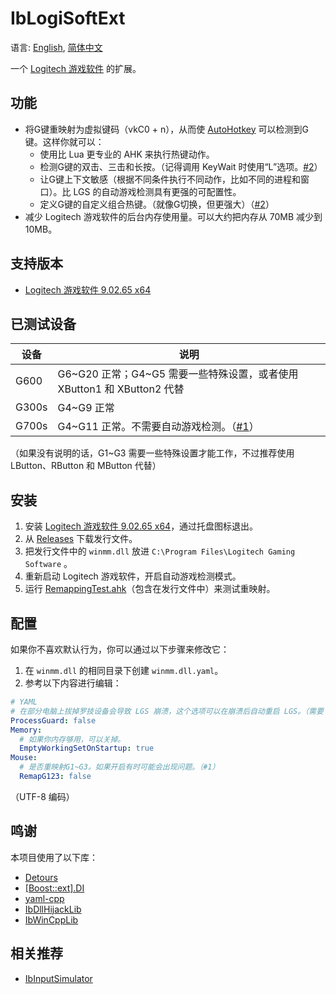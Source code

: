 # IbLogiSoftExt
语言: [English](README.md), [简体中文](README.zh-Hans.md)

一个 [Logitech 游戏软件](https://support.logi.com/hc/zh-cn/articles/360025298053) 的扩展。

## 功能
- 将G键重映射为虚拟键码（vkC0 + n），从而使 [AutoHotkey](https://www.autohotkey.com/) 可以检测到G键。这样你就可以：
  - 使用比 Lua 更专业的 AHK 来执行热键动作。
  - 检测G键的双击、三击和长按。（记得调用 KeyWait 时使用“L”选项。[#2](../../issues/2)）
  - 让G键上下文敏感（根据不同条件执行不同动作，比如不同的进程和窗口）。比 LGS 的自动游戏检测具有更强的可配置性。
  - 定义G键的自定义组合热键。（就像G切换，但更强大）（[#2](../../issues/2)）
- 减少 Logitech 游戏软件的后台内存使用量。可以大约把内存从 70MB 减少到 10MB。

## 支持版本
- [Logitech 游戏软件 9.02.65 x64](https://github.com/Chaoses-Ib/IbLogiSoftExt/releases/download/v0.1/LGS.v9.02.65_x64.exe)

## 已测试设备
设备   | 说明
------ | -----------
G600   | G6\~G20 正常；G4\~G5 需要一些特殊设置，或者使用 XButton1 和 XButton2 代替
G300s  | G4\~G9 正常
G700s  | G4\~G11 正常。不需要自动游戏检测。（[#1](../../issues/1)）

（如果没有说明的话，G1\~G3 需要一些特殊设置才能工作，不过推荐使用 LButton、RButton 和 MButton 代替）

## 安装
1. 安装 [Logitech 游戏软件 9.02.65 x64](https://github.com/Chaoses-Ib/IbLogiSoftExt/releases/download/v0.1/LGS.v9.02.65_x64.exe)，通过托盘图标退出。
2. 从 [Releases](../../releases) 下载发行文件。
3. 把发行文件中的 `winmm.dll` 放进 `C:\Program Files\Logitech Gaming Software` 。
4. 重新启动 Logitech 游戏软件，开启自动游戏检测模式。
5. 运行 [RemappingTest.ahk](RemappingTest.ahk)（包含在发行文件中）来测试重映射。

## 配置
如果你不喜欢默认行为，你可以通过以下步骤来修改它：
1. 在 `winmm.dll` 的相同目录下创建 `winmm.dll.yaml`。
2. 参考以下内容进行编辑：
```yaml
# YAML
# 在部分电脑上拔掉罗技设备会导致 LGS 崩溃，这个选项可以在崩溃后自动重启 LGS。（需要 IbParentProcessGuard.exe，同时推荐使用 DisableWER.reg 来避免 Windows 记录崩溃。）
ProcessGuard: false
Memory:
  # 如果你内存够用，可以关掉。
  EmptyWorkingSetOnStartup: true
Mouse:
  # 是否重映射G1~G3。如果开启有时可能会出现问题。（#1）
  RemapG123: false
```
（UTF-8 编码）

## 鸣谢
本项目使用了以下库：

- [Detours](https://github.com/microsoft/detours)
- [[Boost::ext].DI](https://github.com/boost-ext/di)
- [yaml-cpp](https://github.com/jbeder/yaml-cpp)
- [IbDllHijackLib](https://github.com/Chaoses-Ib/IbDllHijackLib)
- [IbWinCppLib](https://github.com/Chaoses-Ib/IbWinCppLib)

## 相关推荐
- [IbInputSimulator](https://github.com/Chaoses-Ib/IbInputSimulator)